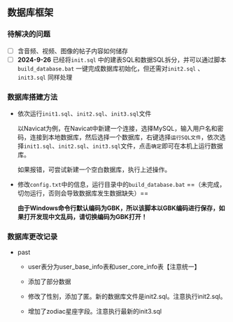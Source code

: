 ## 数据库框架

### 待解决的问题

- [ ] 含音频、视频、图像的帖子内容如何储存
- [ ] **2024-9-26** 已经将`init.sql` 中的建表SQL和数据SQL拆分，并可以通过脚本`build_database.bat` 一键完成数据库初始化，但还需对`init2.sql` 、`init3.sql` 同样处理

### 数据库搭建方法

- 依次运行`init1.sql`、`init2.sql`、`init3.sql`文件

  以Navicat为例，在Navicat中新建一个连接，选择MySQL，输入用户名和密码，连接到本地数据库，然后选择一个数据库，右键选择`运行SQL文件`，依次选择`init1.sql`、`init2.sql`、`init3.sql`文件，点击`确定`即可在本机上运行数据库。

  如果报错，可尝试新建一个空白数据库，执行上述操作。

- 修改`config.txt`中的信息，运行目录中的`build_database.bat` ==（未完成，切勿运行，否则会导致数据库发生数据缺失）==

  **由于Windows命令行默认编码为GBK，所以该脚本以GBK编码进行保存，如果打开发现中文乱码，请切换编码为GBK打开！**

### 数据库更改记录

- past

  - user表分为user_base_info表和user_core_info表【注意统一】

  - 添加了部分数据

  - 修改了性别，添加了匿。新的数据库文件是init2.sql。注意执行init2.sql。
  - 增加了zodiac星座字段。注意执行最新的init3.sql


